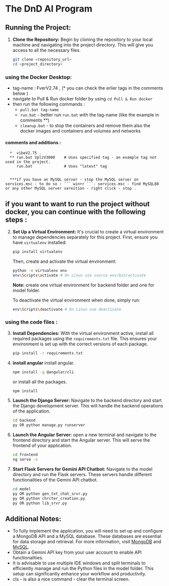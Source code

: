 # The DnD AI Program

## Running the Project:

1. **Clone the Repository:**
   Begin by cloning the repository to your local machine and navigating into the project directory. This will give you access to all the necessary files.
   ```sh
   git clone <repository_url>
   cd <project_directory>
   ```
### using the Docker Desktop: 
   - tag-name : FverV2.74 , (* you can check the erlier tags in the comments below )
   - navigate to Pull & Run docker folder by using ```cd Pull & Run docker```
   - then run the following commands : 
      - ```pull.bat tag-name``` 
      - ```run.bat``` - better run ```run.bat``` with the tag-name (like the example in comments **)
      - ```cleanup.bat```  - to stop the containers and remove them also the docker images and containers and volumes and networks
   #### comments and additions : 
      *  vibeV2.75 .  
      ** run.bat VplzV3000    # Uses specified tag - an example tag not used in the project.
         run.bat              # Uses "latest" tag


      ***if you have an MySQL server - stop the MySQL server on services.msc - to do so : ``` win+r ```- services.msc - find MySQL80 or any other MySQL server vareition - right click - stop .

## if you want to want to run the project without docker, you can continue with the following steps : 

2. **Set Up a Virtual Environment:**
   It's crucial to create a virtual environment to manage dependencies separately for this project. First, ensure you have `virtualenv` installed:
   ```sh
   pip install virtualenv
   ```
   Then, create and activate the virtual environment:
   ```sh
   python -m virtualenv env
   env\Scripts\activate # On Linux use source env/bin/activate
   ```
   **Note:**
   create one virtual environment for backend folder and one for model folder.

   To deactivate the virtual environment when done, simply run:
   ```sh
   env\Scripts\deactivate # On Linux use deactivate
   ```


### using the code files : 
3. **Install Dependencies:**
   With the virtual environment active, install all required packages using the `requirements.txt` file. This ensures your environment is set up with the correct versions of each package.
   ```sh
   pip install -r requirements.txt
   ```

4. **install angular**
   install angular.
   ```sh
   npm install -g @angular/cli
   ```
   or install all the packages.
   ```sh
   npm install
   ```

5. **Launch the Django Server:**
   Navigate to the backend directory and start the Django development server. This will handle the backend operations of the application.
   ```sh
   cd backend
   py OR python manage.py runserver
   ```

6. **Launch the Angular Server:**
   open a new terminal and navigate to the frontend directory and start the Angular server. This will serve the frontend of your application.
   ```sh
   cd frontend
   ng serve -o
   ```

7. **Start Flask Servers for Gemini API Chatbot:**
   Navigate to the model directory and run the Flask servers. These servers handle different functionalities of the Gemini API chatbot.      
   ```sh
   cd model
   py OR python gen_txt_chat_srvr.py
   py OR python chrcter_creation.py
   py OR python lib_srvr.py
   ```

## Additional Notes:
- To fully implement the application, you will need to set up and configure a MongoDB API and a MySQL database. These databases are essential for data storage and retrieval. For more information, visit [MongoDB](https://www.mongodb.com/) and [MySQL](https://www.mysql.com/).
- Obtain a Gemini API key from your user account to enable API functionalities.
- It is advisable to use multiple IDE windows and split terminals to efficiently manage and run the Python files in the model folder. This setup can significantly enhance your workflow and productivity.
- cls - is also a nice command - clear the terminal screen. 
